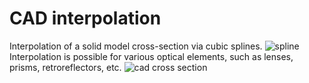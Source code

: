 # CAD interpolation
Interpolation of a solid model cross-section via cubic splines.
![spline](https://github.com/nikitasatcik/cad-interpolation/assets/8051031/5ba987c8-626e-468f-85f6-7439480ffe59)
Interpolation is possible for various optical elements, such as lenses, prisms, retroreflectors, etc.
![cad cross section](https://github.com/nikitasatcik/cad-interpolation/assets/8051031/c328d5fb-f0ba-4c5e-8c18-64d33e616e90)

